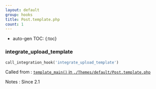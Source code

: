 ```yaml
---
layout: default
group: hooks
title: Post.template.php
count: 1
---
```

* auto-gen TOC:
{:toc}
### integrate_upload_template

```php
call_integration_hook('integrate_upload_template')
```


Called from
: [`template_main()` in `./Themes/default/Post.template.php`](../docs/post-template.html#template_main)

Notes
: Since 2.1

